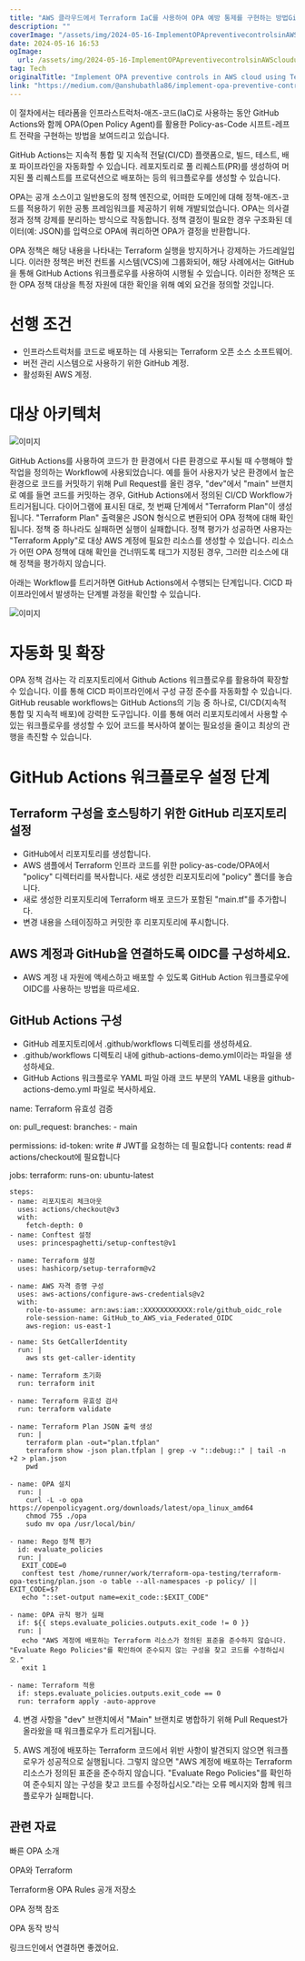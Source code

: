```yaml
---
title: "AWS 클라우드에서 Terraform IaC를 사용하여 OPA 예방 통제를 구현하는 방법GitHub Actions 워크플로우 포함"
description: ""
coverImage: "/assets/img/2024-05-16-ImplementOPApreventivecontrolsinAWScloudusingTerraformIaCwithGitHubActionsworkflow_0.png"
date: 2024-05-16 16:53
ogImage: 
  url: /assets/img/2024-05-16-ImplementOPApreventivecontrolsinAWScloudusingTerraformIaCwithGitHubActionsworkflow_0.png
tag: Tech
originalTitle: "Implement OPA preventive controls in AWS cloud using Terraform IaC with GitHub Actions workflow."
link: "https://medium.com/@anshubathla86/implement-opa-preventive-controls-in-aws-cloud-using-terraform-iac-with-github-actions-workflow-8081b07e9161"
---
```



이 절차에서는 테라폼을 인프라스트럭처-애즈-코드(IaC)로 사용하는 동안 GitHub Actions와 함께 OPA(Open Policy Agent)를 활용한 Policy-as-Code 시프트-레프트 전략을 구현하는 방법을 보여드리고 있습니다.

GitHub Actions는 지속적 통합 및 지속적 전달(CI/CD) 플랫폼으로, 빌드, 테스트, 배포 파이프라인을 자동화할 수 있습니다. 레포지토리로 풀 리퀘스트(PR)를 생성하여 머지된 풀 리퀘스트를 프로덕션으로 배포하는 등의 워크플로우를 생성할 수 있습니다.

OPA는 공개 소스이고 일반용도의 정책 엔진으로, 어떠한 도메인에 대해 정책-애즈-코드를 적용하기 위한 공통 프레임워크를 제공하기 위해 개발되었습니다. OPA는 의사결정과 정책 강제를 분리하는 방식으로 작동합니다. 정책 결정이 필요한 경우 구조화된 데이터(예: JSON)를 입력으로 OPA에 쿼리하면 OPA가 결정을 반환합니다.

OPA 정책은 해당 내용을 나타내는 Terraform 실행을 방지하거나 강제하는 가드레일입니다. 이러한 정책은 버전 컨트롤 시스템(VCS)에 그룹화되어, 해당 사례에서는 GitHub을 통해 GitHub Actions 워크플로우를 사용하여 시행될 수 있습니다. 이러한 정책은 또한 OPA 정책 대상을 특정 자원에 대한 확인을 위해 예외 요건을 정의할 것입니다.

<div class="content-ad"></div>

# 선행 조건

- 인프라스트럭처를 코드로 배포하는 데 사용되는 Terraform 오픈 소스 소프트웨어.
- 버전 관리 시스템으로 사용하기 위한 GitHub 계정.
- 활성화된 AWS 계정.

# 대상 아키텍처

![이미지](/assets/img/2024-05-16-ImplementOPApreventivecontrolsinAWScloudusingTerraformIaCwithGitHubActionsworkflow_0.png)

<div class="content-ad"></div>

GitHub Actions를 사용하여 코드가 한 환경에서 다른 환경으로 푸시될 때 수행해야 할 작업을 정의하는 Workflow에 사용되었습니다. 예를 들어 사용자가 낮은 환경에서 높은 환경으로 코드를 커밋하기 위해 Pull Request를 올린 경우, "dev"에서 "main" 브랜치로 예를 들면 코드를 커밋하는 경우, GitHub Actions에서 정의된 CI/CD Workflow가 트리거됩니다. 다이어그램에 표시된 대로, 첫 번째 단계에서 "Terraform Plan"이 생성됩니다. "Terraform Plan" 출력물은 JSON 형식으로 변환되어 OPA 정책에 대해 확인됩니다. 정책 중 하나라도 실패하면 실행이 실패합니다. 정책 평가가 성공하면 사용자는 "Terraform Apply"로 대상 AWS 계정에 필요한 리소스를 생성할 수 있습니다. 리소스가 어떤 OPA 정책에 대해 확인을 건너뛰도록 태그가 지정된 경우, 그러한 리소스에 대해 정책을 평가하지 않습니다.

아래는 Workflow를 트리거하면 GitHub Actions에서 수행되는 단계입니다. CICD 파이프라인에서 발생하는 단계별 과정을 확인할 수 있습니다.

![이미지](/assets/img/2024-05-16-ImplementOPApreventivecontrolsinAWScloudusingTerraformIaCwithGitHubActionsworkflow_1.png)

# 자동화 및 확장

<div class="content-ad"></div>

OPA 정책 검사는 각 리포지토리에서 Github Actions 워크플로우를 활용하여 확장할 수 있습니다. 이를 통해 CICD 파이프라인에서 구성 규정 준수를 자동화할 수 있습니다. GitHub reusable workflows는 GitHub Actions의 기능 중 하나로, CI/CD(지속적 통합 및 지속적 배포)에 강력한 도구입니다. 이를 통해 여러 리포지토리에서 사용할 수 있는 워크플로우를 생성할 수 있어 코드를 복사하여 붙이는 필요성을 줄이고 최상의 관행을 촉진할 수 있습니다.

# GitHub Actions 워크플로우 설정 단계

## Terraform 구성을 호스팅하기 위한 GitHub 리포지토리 설정

- GitHub에서 리포지토리를 생성합니다.
- AWS 샘플에서 Terraform 인프라 코드를 위한 policy-as-code/OPA에서 "policy" 디렉터리를 복사합니다. 새로 생성한 리포지토리에 "policy" 폴더를 놓습니다.
- 새로 생성한 리포지토리에 Terraform 배포 코드가 포함된 "main.tf"를 추가합니다.
- 변경 내용을 스테이징하고 커밋한 후 리포지토리에 푸시합니다.

<div class="content-ad"></div>

## AWS 계정과 GitHub을 연결하도록 OIDC를 구성하세요.

- AWS 계정 내 자원에 액세스하고 배포할 수 있도록 GitHub Action 워크플로우에 OIDC를 사용하는 방법을 따르세요.

## GitHub Actions 구성

- GitHub 레포지토리에서 .github/workflows 디렉토리를 생성하세요.
- .github/workflows 디렉토리 내에 github-actions-demo.yml이라는 파일을 생성하세요.
- GitHub Actions 워크플로우 YAML 파일 아래 코드 부분의 YAML 내용을 github-actions-demo.yml 파일로 복사하세요.

<div class="content-ad"></div>


name: Terraform 유효성 검증

on:
  pull_request:
    branches:
      - main
      
permissions:
      id-token: write   # JWT를 요청하는 데 필요합니다
      contents: read    # actions/checkout에 필요합니다

jobs:
  terraform:
    runs-on: ubuntu-latest

    steps:
    - name: 리포지토리 체크아웃
      uses: actions/checkout@v3
      with:
        fetch-depth: 0
    - name: Conftest 설정
      uses: princespaghetti/setup-conftest@v1
      
    - name: Terraform 설정
      uses: hashicorp/setup-terraform@v2

    - name: AWS 자격 증명 구성
      uses: aws-actions/configure-aws-credentials@v2
      with:
        role-to-assume: arn:aws:iam::XXXXXXXXXXXX:role/github_oidc_role
        role-session-name: GitHub_to_AWS_via_Federated_OIDC
        aws-region: us-east-1
   
    - name: Sts GetCallerIdentity
      run: |
        aws sts get-caller-identity

    - name: Terraform 초기화
      run: terraform init

    - name: Terraform 유효성 검사
      run: terraform validate

    - name: Terraform Plan JSON 출력 생성
      run: |
        terraform plan -out="plan.tfplan"
        terraform show -json plan.tfplan | grep -v "::debug::" | tail -n +2 > plan.json
        pwd

    - name: OPA 설치
      run: |
        curl -L -o opa https://openpolicyagent.org/downloads/latest/opa_linux_amd64
        chmod 755 ./opa
        sudo mv opa /usr/local/bin/

    - name: Rego 정책 평가
      id: evaluate_policies
      run: |
       EXIT_CODE=0
       conftest test /home/runner/work/terraform-opa-testing/terraform-opa-testing/plan.json -o table --all-namespaces -p policy/ || EXIT_CODE=$?
       echo "::set-output name=exit_code::$EXIT_CODE"

    - name: OPA 규칙 평가 실패
      if: ${{ steps.evaluate_policies.outputs.exit_code != 0 }}
      run: |
       echo "AWS 계정에 배포하는 Terraform 리소스가 정의된 표준을 준수하지 않습니다. "Evaluate Rego Policies"를 확인하여 준수되지 않는 구성을 찾고 코드를 수정하십시오."
       exit 1

    - name: Terraform 적용
      if: steps.evaluate_policies.outputs.exit_code == 0
      run: terraform apply -auto-approve


4. 변경 사항을 "dev" 브랜치에서 "Main" 브랜치로 병합하기 위해 Pull Request가 올라왔을 때 워크플로우가 트리거됩니다.

5. AWS 계정에 배포하는 Terraform 코드에서 위반 사항이 발견되지 않으면 워크플로우가 성공적으로 실행됩니다. 그렇지 않으면 "AWS 계정에 배포하는 Terraform 리소스가 정의된 표준을 준수하지 않습니다. "Evaluate Rego Policies"를 확인하여 준수되지 않는 구성을 찾고 코드를 수정하십시오."라는 오류 메시지와 함께 워크플로우가 실패합니다.

## 관련 자료

<div class="content-ad"></div>

빠른 OPA 소개

OPA와 Terraform

Terraform용 OPA Rules 공개 저장소

OPA 정책 참조

<div class="content-ad"></div>

OPA 동작 방식

링크드인에서 연결하면 좋겠어요.